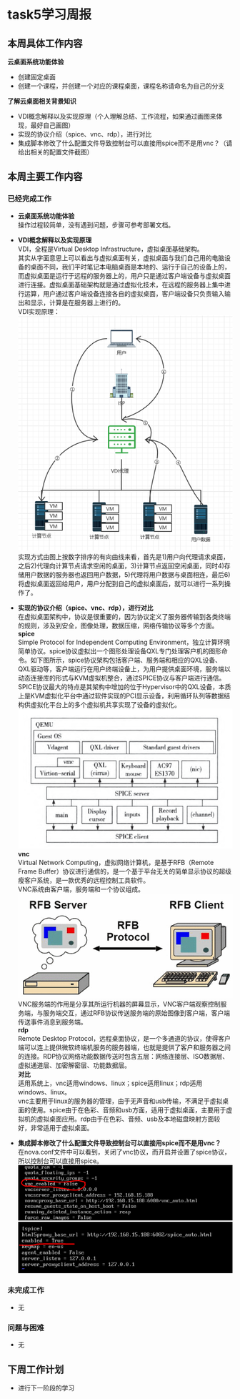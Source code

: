 # task5学习周报

## 本周具体工作内容  

**云桌面系统功能体验**  
- 创建固定桌面
- 创建一个课程，并创建一个对应的课程桌面，课程名称请命名为自己的分支 

**了解云桌面相关背景知识**  
- VDI概念解释以及实现原理（个人理解总结、工作流程，如果通过画图来体现，最好自己画图）
- 实现的协议介绍（spice、vnc、rdp），进行对比
- 集成脚本修改了什么配置文件导致控制台可以直接用spice而不是用vnc？（请给出相关的配置文件截图）


## 本周主要工作内容
### 已经完成工作
- **云桌面系统功能体验**  
操作过程较简单，没有遇到问题，步骤可参考部署文档。

- **VDI概念解释以及实现原理**  
VDI，全程是Virtual Desktop Infrastructure，虚拟桌面基础架构。  
其实从字面意思上可以看出与虚拟桌面有关，虚拟桌面与我们自己用的电脑设备的桌面不同，我们平时笔记本电脑桌面是本地的、运行于自己的设备上的，而虚拟桌面是运行于远程的服务器上的，用户只是通过客户端设备与虚拟桌面进行连接。虚拟桌面基础架构就是通过虚拟化技术，在远程的服务器上集中进行运算，用户通过客户端设备连接各自的虚拟桌面，客户端设备只负责输入输出和显示，计算是在服务器上进行的。  
VDI实现原理：  
![原理](https://github.com/CourseCloudDesktop/cloudDesktop/blob/wcl-develop/task5/images/ll_images/捕获.PNG)   
实现方式由图上按数字排序的有向曲线来看，首先是1)用户向代理请求桌面，之后2)代理向计算节点请求空闲的桌面，3)计算节点返回空闲桌面，同时4)存储用户数据的服务器也返回用户数据，5)代理将用户数据与桌面相连，最后6)将虚拟桌面返回给用户，用户分配到自己的虚拟桌面后，就可以进行一系列操作了。

- **实现的协议介绍（spice、vnc、rdp），进行对比**  
在虚拟桌面架构中，协议是很重要的，因为协议定义了服务器传输到各类终端的规则，涉及到安全，图像处理，数据压缩，网络传输协议等多个方面。  
**spice**  
Simple Protocol for Independent Computing Environment，独立计算环境简单协议。spice协议虚拟出一个图形处理设备QXL专门处理客户机的图形命令。如下图所示，spice协议架构包括客户端、服务端和相应的QXL设备、QXL驱动等，客户端运行在用户终端设备上，为用户提供桌面环境，服务端以动态连接库的形式与KVM虚拟机整合，通过SPICE协议与客户端进行通信。SPICE协议最大的特点是其架构中增加的位于Hypervisor中的QXL设备，本质上是KVM虚拟化平台中通过软件实现的PCI显示设备，利用循环队列等数据结构供虚拟化平台上的多个虚拟机共享实现了设备的虚拟化。  
![spice](https://github.com/CourseCloudDesktop/cloudDesktop/blob/wcl-develop/task5/images/ll_images/spice.PNG)  
**vnc**  
Virtual Network Computing，虚拟网络计算机，是基于RFB（Remote Frame Buffer）协议进行通信的，是一个基于平台无关的简单显示协议的超级瘦客户系统，是一款优秀的远程控制工具软件。  
VNC系统由客户端，服务端和一个协议组成。  
![vnc](https://github.com/CourseCloudDesktop/cloudDesktop/blob/wcl-develop/task5/images/ll_images/vnc.PNG)  
VNC服务端的作用是分享其所运行机器的屏幕显示，VNC客户端观察控制服务端，与服务端交互，通过RFB协议传送服务端的原始图像到客户端，客户端传送事件消息到服务端。  
**rdp**  
Remote Desktop Protocol，远程桌面协议，是一个多通道的协议，使得客户端可以连上提供微软终端机服务的服务器端，也就是提供了客户和服务器之间的连接。RDP协议网络功能数据传送时包含五层：网络连接层、ISO数据层、虚拟通道层、加密解密层、功能数据层。  
**对比**  
适用系统上，vnc适用windows、linux；spice适用linux；rdp适用windows、linux。  
vnc主要用于linux的服务器的管理，由于无声音和usb传输，不满足于虚拟桌面的使用。spice由于在色彩、音频和usb方面，适用于虚拟桌面，主要用于虚拟机的虚拟桌面应用。rdp由于在色彩、音频、usb及本地磁盘映射方面较好，非常适用于虚拟桌面。

- **集成脚本修改了什么配置文件导致控制台可以直接用spice而不是用vnc？**  
在nova.conf文件中可以看到，关闭了vnc协议，而开启并设置了spice协议，所以控制台可以直接用spice。  
![vnc_false](https://github.com/CourseCloudDesktop/cloudDesktop/blob/wcl-develop/task5/images/ll_images/vnc_enable.PNG)  
![spice_enable](https://github.com/CourseCloudDesktop/cloudDesktop/blob/wcl-develop/task5/images/ll_images/spice_enable.PNG)

### 未完成工作
- 无
### 问题与困难
- 无


## 下周工作计划
- 进行下一阶段的学习

